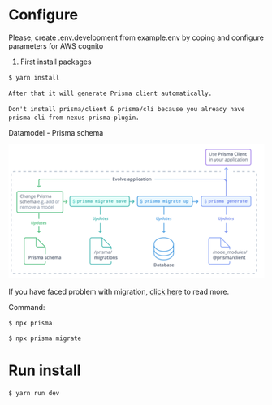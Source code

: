 # Configure
Please, create .env.development from example.env by coping and configure parameters for AWS cognito

1. First install packages
```
$ yarn install
```

`After that it will generate Prisma client automatically.`

`Don't install prisma/client & prisma/cli because you already have prisma cli from nexus-prisma-plugin.`

Datamodel - Prisma schema

![Workflow](documentation/images/prisma-migrate.png)


If you have faced problem with migration, [click here](https://www.prisma.io/docs/reference/tools-and-interfaces/prisma-migrate) to read more.


Command:

```
$ npx prisma
```

```
$ npx prisma migrate
```


# Run install

```
$ yarn run dev
```


